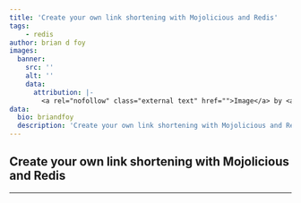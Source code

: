 ```yaml
---
title: 'Create your own link shortening with Mojolicious and Redis'
tags:
    - redis
author: brian d foy
images:
  banner:
    src: ''
    alt: ''
    data:
      attribution: |-
        <a rel="nofollow" class="external text" href="">Image</a> by <a href="">Joe Shlabotnik</a> <a href="https://creativecommons.org/licenses/by-sa/2.0" title="Creative Commons Attribution-Share Alike 2.0">CC BY-SA 2.0</a>
data:
  bio: briandfoy
  description: 'Create your own link shortening with Mojolicious and Redis'
---
```


## Create your own link shortening with Mojolicious and Redis

---
